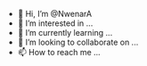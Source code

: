 - 👋 Hi, I’m @NwenarA
- 👀 I’m interested in ...
- 🌱 I’m currently learning ...
- 💞️ I’m looking to collaborate on ...
- 📫 How to reach me ...

<!---
NwenarA/NwenarA is a ✨ special ✨ repository because its `README.md` (this file) appears on your GitHub profile.
You can click the Preview link to take a look at your changes.
--->
